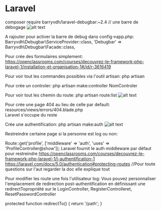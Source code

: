 # Laravel
composer require barryvdh/laravel-debugbar:~2.4 //  une barre de débogage
![alt text](https://cloud.githubusercontent.com/assets/973269/4270452/740c8c8c-3ccb-11e4-8d9a-5a9e64f19351.png)

A rajouter pour activer la barre de debug dans config->app.php:
Barryvdh\Debugbar\ServiceProvider::class,
'Debugbar' => Barryvdh\Debugbar\Facade::class,




Pour crée des formulaires simplement:
https://openclassrooms.com/courses/decouvrez-le-framework-php-laravel-1/installation-et-organisation-1#/id/r-3616419


Pour voir tout les commandes possibles via l'outil artisan:
php artisan


Pour crée un controler:
php artisan make:controller NomControler


Pour voir tout les chemin du route:
php artisan route:list
![alt text](https://s3-eu-west-1.amazonaws.com/sdz-upload/prod/upload/img0154.JPG)

Pour crée une page 404 au lieu de celle par default:
resources/views/errors/404.blade.php  
Laravel s'occupe du reste


Crée une authentification:
php artisan make:auth
![alt text](https://s3-eu-west-1.amazonaws.com/sdz-upload/prod/upload/img0182.JPG)

Restreindre certaine page si la personne est log ou non:

Route::get('profile', ['middleware' => 'auth', 'uses' => 'ProfileController@show']);
Laravel fournit le auth middleware par défaut pour restreindre
https://openclassrooms.com/courses/decouvrez-le-framework-php-laravel-1/l-authentification-1
https://laravel.com/docs/5.0/authentication#protecting-routes
//Pour toute questions sur l'aut regarder la doc elle explique tout

Pour modifier les route une fois l'utilisateur log:
Vous pouvez personnaliser l'emplacement de redirection post-authentification 
en définissant une  redirectTopropriété sur le 
LoginController, 
RegisterControlleret, 
ResetPasswordController

protected function redirectTo()
{
    return '/path';
}
